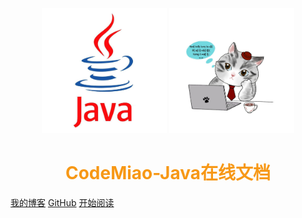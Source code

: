 <p align="center">
<img src="./media/Javalogo.png" width="200" height="200"/>
<img src="./media/行走的程序喵1.jpg" width="200" height="200"/>
</p>
<h1 align="center" style="color: #F79816; font-weight: bold;">CodeMiao-Java在线文档</h1>

[我的博客](https://blog.csdn.net/haifeng_ck?type=blog)
[GitHub](https://github.com/haifeng-ck/codemiao-java)
[开始阅读](README.md)
